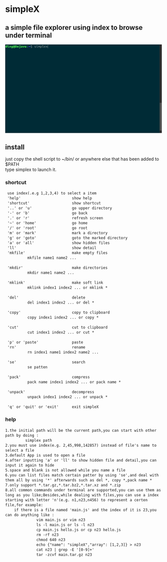 # simpleX
## **a simple file explorer using index to browse under terminal**
![](https://github.com/b2ns/simpleX/blob/master/demo.gif)
## install
just copy the shell script to ~/bin/ or anywhere else that has been added to $PATH<br>
type simplex to launch it.
### shortcut
     use index(.e.g 1,2,3,4) to select a item
     'help'                       show help
     'shortcut'                   show shortcut
     '..' or 'u'                  go upper directory
     '-' or 'b'                   go back
     '.' or 'r'                   refresh screen
     '~' or 'home'                go home
     '/' or 'root'                go root
     'm' or 'mark'                mark a directory
     'g' or 'goto'                goto the marked directory
     'a' or 'all'                 show hidden files
     'll'                         show detail
     'mkfile'                     make empty files
              mkfile name1 name2 ...

     'mkdir'                      make directories
              mkdir name1 name2 ...

     'mklink'                     make soft link
              mklink index1 index2 ... or mklink * 

     'del'                        delete
              del index1 index2 ... or del * 

     'copy'                       copy to clipboard
              copy index1 index2 ... or copy * 

     'cut'                        cut to clipboard
              cut index1 index2 ... or cut * 

     'p' or 'paste'               paste
     'rn'                         rename
              rn index1 name1 index2 name2 ...

     'se'                         search
              se patten

     'pack'                       compress
              pack name index1 index2 ... or pack name * 

     'unpack'                     decompress
              unpack index1 index2 ... or unpack * 

     'q' or 'quit' or 'exit'      exit simpleX
    
### help
    1.the initial path will be the current path,you can start with other path by doing :
             simplex path
    2.you must use index(e.g. 2,45,998,142857) instead of file's name to select a file
    3.default App is used to open a file
    4.after inputting 'a' or 'll' to show hidden file and detail,you can input it again to hide
    5.space and blank is not allowed while you name a file
    6.you can list files match certain patter by using 'se',and deal with them all by using '*' afterwards such as del *, copy *,pack name *
    7.only support *.tar.gz,*.tar.bz2,*.tar.xz and *.zip
    8.all common commands under terminal are supported,you can use them as long as you like;Besides,while dealing with files,you can use a index starting with letter 'n'(e.g. n1,n23,n456) to represent a certen file,for example: 
        if there is a file named 'main.js' and the index of it is 23,you can do anything like :
                  vim main.js or vim n23
                  ls -l main.js or ls -l n23
                  cp main.js hello.js or cp n23 hello.js
                  rm -rf n23
                  chmod 640 n23
                  echo {"name": "simpleX","array": [1,2,3]} > n23
                  cat n23 | grep -E '[0-9]+'
                  tar -zcvf main.tar.gz n23
